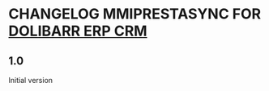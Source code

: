 # CHANGELOG MMIPRESTASYNC FOR [DOLIBARR ERP CRM](https://www.dolibarr.org)

## 1.0

Initial version
